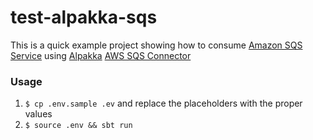# test-alpakka-sqs

This is a quick example project showing how to consume [Amazon SQS Service](https://aws.amazon.com/sqs/) 
using [Alpakka](https://github.com/akka/alpakka) [AWS SQS Connector](https://developer.lightbend.com/docs/alpakka/current/sqs.html)


### Usage

1. `$ cp .env.sample .ev` and replace the placeholders with the proper values
1. `$ source .env && sbt run`
